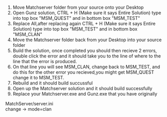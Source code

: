 1. Move Matchserver folder from your source onto your Desktop <br>
2. Open Gunz solution, CTRL + H (Make sure it says Entire Solution) type into top box "MSM_QUEST" and in bottom box "MSM_TEST"  <br>
3. Replace All,after replacing again CTRL + H (Make sure it says Entire Solution) type into top box "MSM_TEST" and in bottom box "MSM_CLAN"  <br>
4. Move the Matchserver folder back from your Desktop into your source folder  <br>
5. Build the solution, once completed you should then recieve 2 errors, double click the error and it should take you to the line of where to 
the line that the error is produced.  <br>
6. On that line you will see MSM_CLAN, change back to MSM_TEST, and do this for the other error you recieved,you might get MSM_QUEST change it to MSM_TEST. <br>
7. Rebuild and it should build succussful  <br>
8. Open up the Matchserver solution and it should build successfully  <br>
9. Replace your Matchserver.exe and Gunz.exe that you have originally  <br>

MatchServer/server.ini <br>
change -> mode=clan <br>
